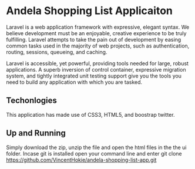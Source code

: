 # Andela Shopping List Applicaiton

Laravel is a web application framework with expressive, elegant syntax. We believe development must be an enjoyable, creative experience to be truly fulfilling. Laravel attempts to take the pain out of development by easing common tasks used in the majority of web projects, such as authentication, routing, sessions, queueing, and caching.

Laravel is accessible, yet powerful, providing tools needed for large, robust applications. A superb inversion of control container, expressive migration system, and tightly integrated unit testing support give you the tools you need to build any application with which you are tasked.

## Techonlogies

This application has made use of CSS3, HTML5, and boostrap twitter.

## Up and Running

Simply download the zip, unzip the file and open the html files in the the ui folder. Incase git is installed open your command line and enter git clone https://github.com/VincentHokie/andela-shopping-list-app.git